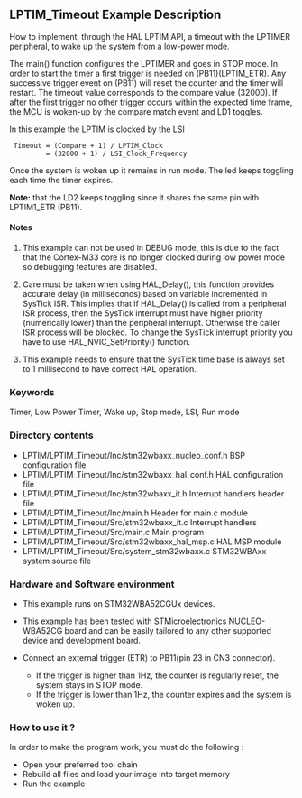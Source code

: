 ## <b>LPTIM_Timeout Example Description</b>

How to implement, through the HAL LPTIM API, a timeout with the LPTIMER peripheral, to wake up 
the system from a low-power mode.

The main() function configures the LPTIMER and goes in STOP mode.
In order to start the timer a first trigger is needed on (PB11)(LPTIM_ETR).
Any successive trigger event on (PB11) will reset the counter and the timer 
will restart. The timeout value corresponds to the compare value (32000).
If after the first trigger no other trigger occurs within the expected time frame, 
the MCU is woken-up by the compare match event and LD1 toggles.

In this example the LPTIM is clocked by the LSI 

     Timeout = (Compare + 1) / LPTIM_Clock
             = (32000 + 1) / LSI_Clock_Frequency

Once the system is woken up it remains in run mode. The led keeps toggling each time the timer expires.

**Note:** that the LD2 keeps toggling since it shares the same pin with LPTIM1_ETR (PB11).

#### <b>Notes</b>

 1. This example can not be used in DEBUG mode, this is due to the fact
    that the Cortex-M33 core is no longer clocked during low power mode
    so debugging features are disabled.

 2. Care must be taken when using HAL_Delay(), this function provides accurate
    delay (in milliseconds) based on variable incremented in SysTick ISR. This
    implies that if HAL_Delay() is called from a peripheral ISR process, then 
    the SysTick interrupt must have higher priority (numerically lower)
    than the peripheral interrupt. Otherwise the caller ISR process will be blocked.
    To change the SysTick interrupt priority you have to use HAL_NVIC_SetPriority() function.
      
 3. This example needs to ensure that the SysTick time base is always set to 1 millisecond
    to have correct HAL operation.
	  
### <b>Keywords</b>

Timer, Low Power Timer, Wake up, Stop mode, LSI, Run mode

### <b>Directory contents</b>

  - LPTIM/LPTIM_Timeout/Inc/stm32wbaxx_nucleo_conf.h BSP configuration file
  - LPTIM/LPTIM_Timeout/Inc/stm32wbaxx_hal_conf.h    HAL configuration file
  - LPTIM/LPTIM_Timeout/Inc/stm32wbaxx_it.h          Interrupt handlers header file
  - LPTIM/LPTIM_Timeout/Inc/main.h                   Header for main.c module  
  - LPTIM/LPTIM_Timeout/Src/stm32wbaxx_it.c          Interrupt handlers
  - LPTIM/LPTIM_Timeout/Src/main.c                   Main program
  - LPTIM/LPTIM_Timeout/Src/stm32wbaxx_hal_msp.c     HAL MSP module
  - LPTIM/LPTIM_Timeout/Src/system_stm32wbaxx.c      STM32WBAxx system source file


### <b>Hardware and Software environment</b>

  - This example runs on STM32WBA52CGUx devices.
    
  - This example has been tested with STMicroelectronics NUCLEO-WBA52CG
    board and can be easily tailored to any other supported device
    and development board.   
	
  - Connect an external trigger (ETR) to PB11(pin 23 in CN3 connector). 
    - If the trigger is higher than 1Hz, the counter is regularly reset, the system stays in STOP mode.
    - If the trigger is lower than 1Hz, the counter expires and the system is woken up.


### <b>How to use it ?</b>

In order to make the program work, you must do the following :

 - Open your preferred tool chain 
 - Rebuild all files and load your image into target memory
 - Run the example

